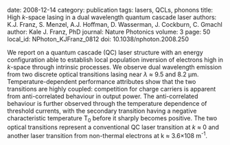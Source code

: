 date: 2008-12-14
category: publication
tags: lasers, QCLs, phonons
title: High <em>k</em>-space lasing in a dual wavelength quantum cascade laser
authors: K.J. Franz, S. Menzel, A.J. Hoffman, D. Wasserman, J. Cockburn, C. Gmachl
author: Kale J. Franz, PhD
journal: Nature Photonics
volume: 3
page: 50
local_id: NPhoton_KJFranz_0812
doi: 10.1038/nphoton.2008.250

We report on a quantum cascade (QC) laser structure with an energy configuration
able to establish local population inversion of electrons high in _k_-space
through intrinsic processes. We observe dual wavelength emission from two
discrete optical transitions lasing near _λ_ ≈ 9.5 and 8.2 µm.
Temperature-dependent performance attributes show that the two transitions are
highly coupled: competition for charge carriers is apparent from anti-correlated
behaviour in output power. The anti-correlated behaviour is further observed
through the temperature dependence of threshold currents, with the secondary
transition having a negative characteristic temperature T<sub>0</sub> before it sharply
becomes positive. The two optical transitions represent a conventional QC laser
transition at _k_ ≈ 0 and another laser transition from non-thermal electrons at
k ≈ 3.6×108 m<sup>-1</sup>.